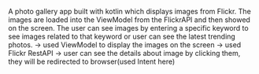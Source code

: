 A photo gallery app built with kotlin which displays images from Flickr. The images are loaded into the ViewModel from the FlickrAPI and then showed on the screen. The user can see images by entering a specific 
keyword to see images related to that keyword or user can see the latest trending photos. 
-> used ViewModel to display the images on the screen 
-> used Flickr RestAPI
-> user can see the details about image by clicking them, they will be redirected to browser(used Intent here)
